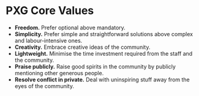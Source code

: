 # PXG Core Values

- **Freedom.** Prefer optional above mandatory.
- **Simplicity.** Prefer simple and straightforward solutions above complex and labour-intensive ones.
- **Creativity.** Embrace creative ideas of the community.
- **Lightweight.** Minimise the time investment required from the staff and the community.
- **Praise publicly.** Raise good spirits in the community by publicly mentioning other generous people.
- **Resolve conflict in private.** Deal with uninspiring stuff away from the eyes of the community.

